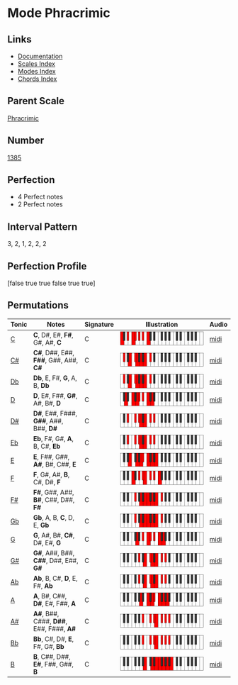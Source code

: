 # Mode Phracrimic

## Links

- [Documentation](index.md)
- [Scales Index](Scales.md)
- [Modes Index](Modes.md)
- [Chords Index](Chords.md)

## Parent Scale

[Phracrimic](ScalePhracrimic.md)

## Number

[1385](https://ianring.com/musictheory/scales/1385)

## Perfection

- 4 Perfect notes
- 2 Perfect notes

## Interval Pattern

3, 2, 1, 2, 2, 2

## Perfection Profile

[false true true false true true]

## Permutations

| Tonic | Notes | Signature | Illustration | Audio |
|-------|-------|-----------|--------------|-------|
| [C](ModeCNaturalPhracrimic.md) | **C**, D#, E#, **F#**, G#, A#, **C** | C | ![CNaturalPhracrimic](ModeCNaturalPhracrimic.png) | [midi](https://github.com/edipermadi/music/blob/main/docs/ModeCNaturalPhracrimic.mid?raw=true) |
| [C#](ModeCSharpPhracrimic.md) | **C#**, D##, E##, **F##**, G##, A##, **C#** | C | ![CSharpPhracrimic](ModeCSharpPhracrimic.png) | [midi](https://github.com/edipermadi/music/blob/main/docs/ModeCSharpPhracrimic.mid?raw=true) |
| [Db](ModeDFlatPhracrimic.md) | **Db**, E, F#, **G**, A, B, **Db** | C | ![DFlatPhracrimic](ModeDFlatPhracrimic.png) | [midi](https://github.com/edipermadi/music/blob/main/docs/ModeDFlatPhracrimic.mid?raw=true) |
| [D](ModeDNaturalPhracrimic.md) | **D**, E#, F##, **G#**, A#, B#, **D** | C | ![DNaturalPhracrimic](ModeDNaturalPhracrimic.png) | [midi](https://github.com/edipermadi/music/blob/main/docs/ModeDNaturalPhracrimic.mid?raw=true) |
| [D#](ModeDSharpPhracrimic.md) | **D#**, E##, F###, **G##**, A##, B##, **D#** | C | ![DSharpPhracrimic](ModeDSharpPhracrimic.png) | [midi](https://github.com/edipermadi/music/blob/main/docs/ModeDSharpPhracrimic.mid?raw=true) |
| [Eb](ModeEFlatPhracrimic.md) | **Eb**, F#, G#, **A**, B, C#, **Eb** | C | ![EFlatPhracrimic](ModeEFlatPhracrimic.png) | [midi](https://github.com/edipermadi/music/blob/main/docs/ModeEFlatPhracrimic.mid?raw=true) |
| [E](ModeENaturalPhracrimic.md) | **E**, F##, G##, **A#**, B#, C##, **E** | C | ![ENaturalPhracrimic](ModeENaturalPhracrimic.png) | [midi](https://github.com/edipermadi/music/blob/main/docs/ModeENaturalPhracrimic.mid?raw=true) |
| [F](ModeFNaturalPhracrimic.md) | **F**, G#, A#, **B**, C#, D#, **F** | C | ![FNaturalPhracrimic](ModeFNaturalPhracrimic.png) | [midi](https://github.com/edipermadi/music/blob/main/docs/ModeFNaturalPhracrimic.mid?raw=true) |
| [F#](ModeFSharpPhracrimic.md) | **F#**, G##, A##, **B#**, C##, D##, **F#** | C | ![FSharpPhracrimic](ModeFSharpPhracrimic.png) | [midi](https://github.com/edipermadi/music/blob/main/docs/ModeFSharpPhracrimic.mid?raw=true) |
| [Gb](ModeGFlatPhracrimic.md) | **Gb**, A, B, **C**, D, E, **Gb** | C | ![GFlatPhracrimic](ModeGFlatPhracrimic.png) | [midi](https://github.com/edipermadi/music/blob/main/docs/ModeGFlatPhracrimic.mid?raw=true) |
| [G](ModeGNaturalPhracrimic.md) | **G**, A#, B#, **C#**, D#, E#, **G** | C | ![GNaturalPhracrimic](ModeGNaturalPhracrimic.png) | [midi](https://github.com/edipermadi/music/blob/main/docs/ModeGNaturalPhracrimic.mid?raw=true) |
| [G#](ModeGSharpPhracrimic.md) | **G#**, A##, B##, **C##**, D##, E##, **G#** | C | ![GSharpPhracrimic](ModeGSharpPhracrimic.png) | [midi](https://github.com/edipermadi/music/blob/main/docs/ModeGSharpPhracrimic.mid?raw=true) |
| [Ab](ModeAFlatPhracrimic.md) | **Ab**, B, C#, **D**, E, F#, **Ab** | C | ![AFlatPhracrimic](ModeAFlatPhracrimic.png) | [midi](https://github.com/edipermadi/music/blob/main/docs/ModeAFlatPhracrimic.mid?raw=true) |
| [A](ModeANaturalPhracrimic.md) | **A**, B#, C##, **D#**, E#, F##, **A** | C | ![ANaturalPhracrimic](ModeANaturalPhracrimic.png) | [midi](https://github.com/edipermadi/music/blob/main/docs/ModeANaturalPhracrimic.mid?raw=true) |
| [A#](ModeASharpPhracrimic.md) | **A#**, B##, C###, **D##**, E##, F###, **A#** | C | ![ASharpPhracrimic](ModeASharpPhracrimic.png) | [midi](https://github.com/edipermadi/music/blob/main/docs/ModeASharpPhracrimic.mid?raw=true) |
| [Bb](ModeBFlatPhracrimic.md) | **Bb**, C#, D#, **E**, F#, G#, **Bb** | C | ![BFlatPhracrimic](ModeBFlatPhracrimic.png) | [midi](https://github.com/edipermadi/music/blob/main/docs/ModeBFlatPhracrimic.mid?raw=true) |
| [B](ModeBNaturalPhracrimic.md) | **B**, C##, D##, **E#**, F##, G##, **B** | C | ![BNaturalPhracrimic](ModeBNaturalPhracrimic.png) | [midi](https://github.com/edipermadi/music/blob/main/docs/ModeBNaturalPhracrimic.mid?raw=true) |
